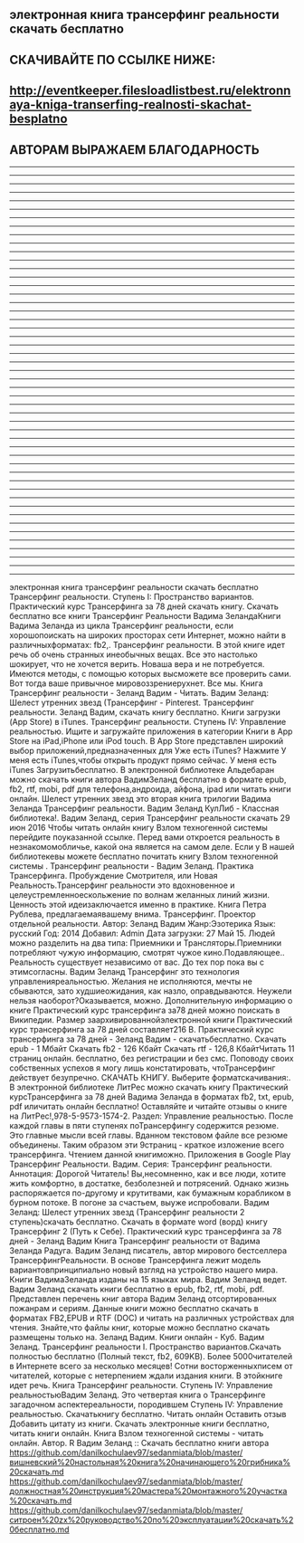 электронная книга трансерфинг реальности скачать бесплатно
--------------------------------------------------
СКАЧИВАЙТЕ ПО ССЫЛКЕ НИЖЕ:
--------------------------------------------------
http://eventkeeper.filesloadlistbest.ru/elektronnaya-kniga-transerfing-realnosti-skachat-besplatno
--------------------------------------------------
АВТОРАМ ВЫРАЖАЕМ БЛАГОДАРНОСТЬ
--------------------------------------------------
--------------------------------------------------
--------------------------------------------------
--------------------------------------------------
--------------------------------------------------
--------------------------------------------------
--------------------------------------------------
--------------------------------------------------
--------------------------------------------------
--------------------------------------------------
--------------------------------------------------
--------------------------------------------------
--------------------------------------------------
--------------------------------------------------
--------------------------------------------------
--------------------------------------------------
--------------------------------------------------
--------------------------------------------------
--------------------------------------------------
--------------------------------------------------
--------------------------------------------------
--------------------------------------------------
--------------------------------------------------
--------------------------------------------------
--------------------------------------------------
--------------------------------------------------
--------------------------------------------------
--------------------------------------------------
--------------------------------------------------
--------------------------------------------------
--------------------------------------------------
--------------------------------------------------
--------------------------------------------------
--------------------------------------------------
--------------------------------------------------
--------------------------------------------------
--------------------------------------------------
--------------------------------------------------
--------------------------------------------------
--------------------------------------------------
--------------------------------------------------
--------------------------------------------------
--------------------------------------------------
--------------------------------------------------
--------------------------------------------------
--------------------------------------------------
--------------------------------------------------
--------------------------------------------------
--------------------------------------------------
--------------------------------------------------
электронная книга трансерфинг реальности скачать бесплатно Трансерфинг реальности. Ступень I: Пространство вариантов. Практический курс Трансерфинга за 78 дней скачать книгу. Скачать бесплатно все книги Трансерфинг Реальности Вадима ЗеландаКниги Вадима Зеланда из цикла Трансерфинг реальности, если хорошопоискать на широких просторах сети Интернет, можно найти в различныхформатах: fb2,. Трансерфинг реальности. В этой книге идет речь об очень странных инеобычных вещах. Все это настолько шокирует, что не хочется верить. Новаша вера и не потребуется. Имеются методы, с помощью которых высможете все проверить сами. Вот тогда ваше привычное мировоззрениерухнет. Все мы. Книга Трансерфинг реальности - Зеланд Вадим - Читать. Вадим Зеланд: Шелест утренних звезд (Трансерфинг  - Pinterest. Трансерфинг реальности. Зеланд Вадим, скачать книгу бесплатно. Книги  загрузки (App Store) в iTunes. Трансерфинг реальности. Ступень IV: Управление реальностью. Ищите и загружайте приложения в категории Книги в App Store на iPad,iPhone или iPod touch. В App Store представлен широкий выбор приложений,предназначенных для  Уже есть iTunes? Нажмите У меня есть iTunes,чтобы открыть продукт прямо сейчас. У меня есть iTunes Загрузитьбесплатно. В электронной библиотеке Альдебаран можно скачать книги автора ВадимЗеланд бесплатно в формате epub, fb2, rtf, mobi, pdf для телефона,андроида, айфона, ipad или читать книги онлайн.  Шелест утренних звезд  это вторая книга трилогии Вадима Зеланда Трансерфинг реальности. Вадим Зеланд  КулЛиб - Классная библиотека!. Вадим Зеланд, серия Трансерфинг реальности  скачать
29 июн 2016  Чтобы читать онлайн книгу  Взлом техногенной системы  перейдите поуказанной ссылке.  Перед вами откроется реальность в незнакомомобличье, какой она является на самом деле. Если у  В нашей библиотекевы можете бесплатно почитать книгу  Взлом техногенной системы . Трансерфинг реальности - Вадим Зеланд. Практика Трансерфинга. Пробуждение Смотрителя, или Новая Реальность.Трансерфинг реальности  это вдохновенное и целеустремленноескольжение по волнам желанных линий жизни. Ценность этой идеизаключается именно в практике. Книга Петра Рублева, предлагаемаявашему внима. Трансерфинг. Проектор отдельной реальности. Автор: Зеланд Вадим Жанр:Эзотерика Язык: русский Год: 2014 Добавил: Admin Дата загрузки: 27 Май 15. Людей можно разделить на два типа: Приемники и Трансляторы.Приемники потребляют чужую информацию, смотрят чужое кино.Подавляющее.. Реальность существует независимо от вас. До тех пор пока вы с этимсогласны.  Вадим Зеланд Трансерфинг  это технология управленияреальностью. Желания не исполняются, мечты не сбываются, зато худшиеожидания, как назло, оправдываются. Неужели нельзя наоборот?Оказывается, можно. Дополнительную информацию о книге Практический курс трансерфинга за78 дней можно поискать в Википедии. Размер заархивированнойэлектронной книги Практический курс трансерфинга за 78 дней составляет216 B. Практический курс трансерфинга за 78 дней - Зеланд Вадим - скачатьбесплатно. Cкачать epub - 1 Мбайт Cкачать fb2 - 126 Кбайт Cкачать rtf - 126,8 КбайтЧитать 11 страниц онлайн. бесплатно, без регистрации и без смс.  Поповоду своих собственных успехов я могу лишь констатировать, чтоТрансерфинг действует безупречно.  СКАЧАТЬ КНИГУ. Выберите форматскачивания:. В электронной библиотеке ЛитРес можно скачать книгу Практический курсТрансерфинга за 78 дней Вадима Зеланда в форматах fb2, txt, epub, pdf иличитать онлайн бесплатно! Оставляйте и читайте отзывы о книге на ЛитРес!,978-5-9573-1574-2. Раздел: Управление реальностью. После каждой главы в пяти ступенях поТрансерфингу содержится резюме. Это главные мысли всей главы. Вданном текстовом файле все резюме объединены. Таким образом эти 9страниц - краткое изложение всего трансерфинга. Чтением данной книгиможно. Приложения в Google Play  Трансерфинг Реальности. Вадим. Серия: Трансерфинг реальности. Аннотация: Дорогой Читатель! Вы,несомненно, как и все люди, хотите жить комфортно, в достатке, безболезней и потрясений. Однако жизнь распоряжается по-другому и крутитвами, как бумажным корабликом в бурном потоке. В погоне за счастьем, выуже испробовали. Вадим Зеланд: Шелест утренних звезд (Трансерфинг реальности 2 ступень)скачать бесплатно. Скачать в формате word (ворд) книгу Трансерфинг 2 (Путь к Себе). Практический курс трансерфинга за 78 дней - Зеланд Вадим
Книга Трансерфинг реальности от Вадима Зеланда  Радуга. Вадим Зеланд писатель, автор мирового бестселлера ТрансерфингРеальности. В основе Трансерфинга лежит модель вариантовпринципиально новый взгляд на устройство нашего мира. Книги ВадимаЗеланда изданы на 15 языках мира. Вадим Зеланд ведет. Вадим Зеланд  скачать книги бесплатно в epub, fb2, rtf, mobi, pdf. Представлен перечень книг автора Вадим Зеланд отсортированных пожанрам и сериям. Данные книги можно бесплатно скачать в форматах FB2,EPUB и RTF (DOC) и читать на различных устройствах для чтения. Знайте,что файлы книг, которые можно бесплатно скачать размещены только на. Зеланд Вадим. Книги онлайн - Куб. Вадим Зеланд. Трансерфинг реальности I. Пространство вариантов.Скачать полностью бесплатно (Полный текст, fb2, 609KB). Более 5000читателей в Интернете всего за несколько месяцев! Сотни восторженныхписем от читателей, которые с нетерпением ждали издания книги. В этойкниге идет речь. Книга Трансерфинг реальности. Ступень IV: Управление реальностьюВадим Зеланд. Это четвертая книга о Трансерфинге  загадочном аспектереальности, породившем  Ступень IV: Управление реальностью. Cкачатькнигу бесплатно. Читать онлайн Оставить отзыв Добавить цитату из книги. Скачать электронные книги бесплатно, читать книги онлайн. Книга Взлом техногенной системы - читать онлайн. Автор. R Вадим Зеланд :: Скачать бесплатно книги автора
https://github.com/danilkochulaev97/sedanmiata/blob/master/вишневский%20настольная%20книга%20начинающего%20грибника%20скачать.md
https://github.com/danilkochulaev97/sedanmiata/blob/master/должностная%20инструкция%20мастера%20монтажного%20участка%20скачать.md
https://github.com/danilkochulaev97/sedanmiata/blob/master/ситроен%20zx%20руководство%20по%20эксплуатации%20скачать%20бесплатно.md